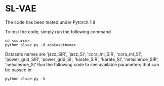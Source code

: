 # SL-VAE

The code has been tested under Pytorch 1.8

To test the code, simply run the following command  
```
cd <source>
python slvae.py -d <datasetname>
```
Datasets names are 'jazz_SIR', 'jazz_SI', 'cora_ml_SIR', 'cora_ml_SI', 'power_grid_SIR', 'power_grid_SI', 'karate_SIR', 'karate_SI', 'netscience_SIR', 'netscience_SI'
Run the following code to see available parameters that can be passed in:  
```
python slvae.py -h
```
